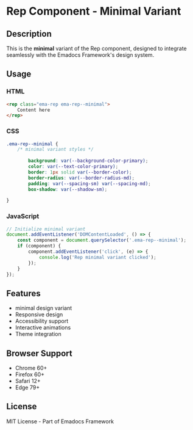 # Rep Component - Minimal Variant

## Description
This is the **minimal** variant of the Rep component, designed to integrate seamlessly with the Emadocs Framework's design system.

## Usage

### HTML
```html
<rep class="ema-rep ema-rep--minimal">
    Content here
</rep>
```

### CSS
```css
.ema-rep--minimal {
    /* minimal variant styles */
    
        background: var(--background-color-primary);
        color: var(--text-color-primary);
        border: 1px solid var(--border-color);
        border-radius: var(--border-radius-md);
        padding: var(--spacing-sm) var(--spacing-md);
        box-shadow: var(--shadow-sm);
    
}
```

### JavaScript
```javascript
// Initialize minimal variant
document.addEventListener('DOMContentLoaded', () => {
    const component = document.querySelector('.ema-rep--minimal');
    if (component) {
        component.addEventListener('click', (e) => {
            console.log('Rep minimal variant clicked');
        });
    }
});
```

## Features
- minimal design variant
- Responsive design
- Accessibility support
- Interactive animations
- Theme integration

## Browser Support
- Chrome 60+
- Firefox 60+
- Safari 12+
- Edge 79+

## License
MIT License - Part of Emadocs Framework
